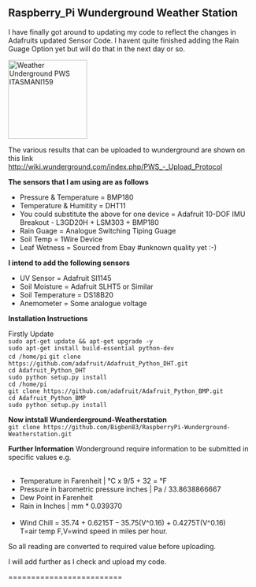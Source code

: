 <h2>Raspberry_Pi Wunderground Weather Station</h2>

I have finally got around to updating my code to reflect the changes in Adafruits updated Sensor Code.
I havent quite finished adding the Rain Guage Option yet but will do that in the next day or so.

<a href="http://www.wunderground.com/weatherstation/WXDailyHistory.asp?ID=ITASMANI159"><img src="http://banners.wunderground.com/cgi-bin/banner/ban/wxBanner?bannertype=wxstnsticker_metric&weatherstationcount=ITASMANI159" height="160" width="160" border="0" alt="Weather Underground PWS ITASMANI159" /></a>

The various results that can be uploaded to wunderground are shown on this link</br>
http://wiki.wunderground.com/index.php/PWS_-_Upload_Protocol

<b>The sensors that I am using are as follows</b></br>
* Pressure & Temperature = BMP180</br>
* Temperature & Humitity = DHT11</br>
* You could substitute the above for one device = Adafruit 10-DOF IMU Breakout - L3GD20H + LSM303 + BMP180</br>
* Rain Guage = Analogue Switching Tiping Guage</br>
* Soil Temp = 1Wire Device</br>
* Leaf Wetness = Sourced from Ebay #unknown quality yet :-)</br>

<b>I intend to add the following sensors</b></br>
* UV Sensor = Adafruit SI1145</br>
* Soil Moisture = Adafruit SLHT5 or Similar</br>
* Soil Temperature = DS18B20</br>
* Anemometer = Some analogue voltage</br>

<b>Installation Instructions</b></br>

Firstly Update</br>
```sudo apt-get update && apt-get upgrade -y```</br>
```sudo apt-get install build-essential python-dev```</br>
```cd /home/pi```
```git clone https://github.com/adafruit/Adafruit_Python_DHT.git```</br>
```cd Adafruit_Python_DHT```</br>
```sudo python setup.py install```</br>
```cd /home/pi```</br>
```git clone https://github.com/adafruit/Adafruit_Python_BMP.git```</br>
```cd Adafruit_Python_BMP```</br>
```sudo python setup.py install```</br>

<b>Now intstall Wunderderground-Weatherstation</b></br>
```git clone https://github.com/Bigben83/RaspberryPi-Wunderground-Weatherstation.git```</br>

<b>Further Information</b>
Wonderground require information to be submitted in specific values e.g.</br></br>
* Temperature in Farenheit  |  °C  x  9/5 + 32 = °F
* Pressure in barometric pressure inches |  Pa / 33.8638866667</br>
* Dew Point in Farenheit</br>
* Rain in Inches  |  mm * 0.039370</br></br>
* Wind Chill = 35.74 + 0.6215T – 35.75(V^0.16) + 0.4275T(V^0.16)</br>
T=air temp F,V=wind speed in miles per hour.</br>

So all reading are converted to required value before uploading.

I will add further as I check and upload my code.


=========================
